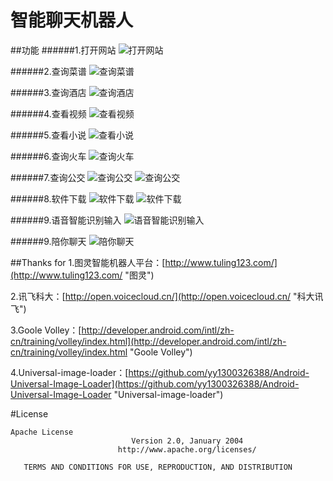 # 智能聊天机器人
##功能
######1.打开网站
![打开网站](https://github.com/yy1300326388/Intelligent_robot/blob/master/imgage/wangzhi.png)

######2.查询菜谱
![查询菜谱](https://github.com/yy1300326388/Intelligent_robot/blob/master/imgage/caipu.png)

######3.查询酒店
![查询酒店](https://github.com/yy1300326388/Intelligent_robot/blob/master/imgage/jiudian.png)

######4.查看视频
![查看视频](https://github.com/yy1300326388/Intelligent_robot/blob/master/imgage/shipin.png)

######5.查看小说
![查看小说](https://github.com/yy1300326388/Intelligent_robot/blob/master/imgage/xiaoshuo.png)

######6.查询火车
![查询火车](https://github.com/yy1300326388/Intelligent_robot/blob/master/imgage/huoche.png)

######7.查询公交
![查询公交](https://github.com/yy1300326388/Intelligent_robot/blob/master/imgage/gongjiao1.png)
![查询公交](https://github.com/yy1300326388/Intelligent_robot/blob/master/imgage/gongjiao2.png)

######8.软件下载
![软件下载](https://github.com/yy1300326388/Intelligent_robot/blob/master/imgage/xiazai1.png)
![软件下载](https://github.com/yy1300326388/Intelligent_robot/blob/master/imgage/xiazai2.png)

######9.语音智能识别输入
![语音智能识别输入](https://github.com/yy1300326388/Intelligent_robot/blob/master/imgage/yuyinshuru.png)

######9.陪你聊天
![陪你聊天](https://github.com/yy1300326388/Intelligent_robot/blob/master/imgage/liaotian.png)

##Thanks for
1.图灵智能机器人平台：[http://www.tuling123.com/](http://www.tuling123.com/ "图灵")

2.讯飞科大：[http://open.voicecloud.cn/](http://open.voicecloud.cn/ "科大讯飞")

3.Goole Volley：[http://developer.android.com/intl/zh-cn/training/volley/index.html](http://developer.android.com/intl/zh-cn/training/volley/index.html "Goole Volley")

4.Universal-image-loader：[https://github.com/yy1300326388/Android-Universal-Image-Loader](https://github.com/yy1300326388/Android-Universal-Image-Loader "Universal-image-loader")

#License
```
Apache License
                           Version 2.0, January 2004
                        http://www.apache.org/licenses/

   TERMS AND CONDITIONS FOR USE, REPRODUCTION, AND DISTRIBUTION
```